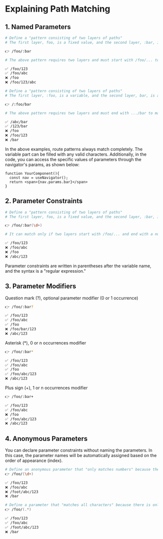 # Explaining Path Matching

## 1. Named Parameters

```zsh
# Define a "pattern consisting of two layers of paths"
# The first layer, foo, is a fixed value, and the second layer, :bar, is a variable

👉 /foo/:bar

# The above pattern requires two layers and must start with /foo/... to match, as illustrated in the examples:

✅ /foo/123
✅ /foo/abc 
❌ /foo
❌ /foo/123/abc
```

```zsh
# Define a "pattern consisting of two layers of paths"
# The first layer, :foo, is a variable, and the second layer, bar, is a fixed value

👉 /:foo/bar

# The above pattern requires two layers and must end with .../bar to match, as illustrated in the examples:

✅ /abc/bar
✅ /123/bar
❌ /foo
❌ /foo/123
❌ /bar
```

In the above examples, route patterns always match completely. The variable part can be filled with any valid characters. Additionally, in the code, you can access the specific values of parameters through the navigator's params, as shown below:

```tsx
function YourComponent(){
  const nav = useNavigator();
  return <span>{nav.params.bar}</span>
} 
```

## 2. Parameter Constraints

```zsh
# Define a "pattern consisting of two layers of paths"
# The first layer, foo, is a fixed value, and the second layer, :bar, is a variable, with the constraint that :bar must be a number

👉 /foo/:bar(\d+)

# It can match only if two layers start with /foo/... and end with a number, as illustrated in the examples:

✅ /foo/123
❌ /foo/abc 
❌ /foo
❌ /abc/123
```

Parameter constraints are written in parentheses after the variable name, and the syntax is a "regular expression."

## 3. Parameter Modifiers

Question mark (?), optional parameter modifier (0 or 1 occurrence)

```zsh
👉 /foo/:bar?

✅ /foo/123
✅ /foo/abc 
✅ /foo
❌ /foo/bar/123
❌ /abc/123
```

Asterisk (*), 0 or n occurrences modifier

```zsh
👉 /foo/:bar*

✅ /foo/123
✅ /foo/abc 
✅ /foo
✅ /foo/abc/123
❌ /abc/123
```

Plus sign (+), 1 or n occurrences modifier

```zsh
👉 /foo/:bar+

✅ /foo/123
✅ /foo/abc 
❌ /foo
✅ /foo/abc/123
❌ /abc/123
```

## 4. Anonymous Parameters

You can declare parameter constraints without naming the parameters. In this case, the parameter names will be automatically assigned based on the order of appearance (index).

```zsh
# Define an anonymous parameter that "only matches numbers" because there is only one parameter, it is automatically named 0
👉 /foo/(\d+)

✅ /foo/123
❌ /foo/abc 
❌ /foot/abc/123
❌ /bar
```

```zsh
# Define a parameter that "matches all characters" because there is only one parameter, it is automatically named 0
👉 /foo/(.*)

✅ /foo/123
✅ /foo/abc 
✅ /foot/abc/123
❌ /bar
```
